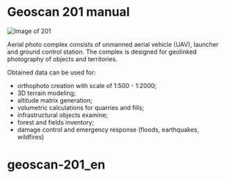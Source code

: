 # Geoscan 201 manual

![Image of 201](../_static/_images/201%20n.png)

Aerial photo complex consists of unmanned aerial vehicle (UAV), launcher and ground control station.
The complex is designed for geolinked photography of objects and territories.

Obtained data can be used for:

* orthophoto creation with scale of 1:500 - 1:2000;
* 3D terrain modeling;
* altitude matrix generation; 
* volumetric calculations for quarries and fills;
* infrastructural objects examine;
* forest and fields inventory;
* damage control and emergency response (floods, earthquakes, wildfires) 

# geoscan-201_en
